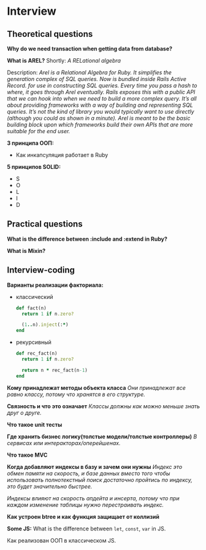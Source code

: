 # Interview

## Theoretical questions

**Why do we need transaction when getting data from database?**

**What is AREL?**
Shortly: *A RELational algebra*

Description: 
*Arel is a Relational Algebra for Ruby. It simplifies the generation complex of SQL queries.
Now is bundled inside Rails Active Record.
for use in constructing SQL queries. Every time you pass a hash to where, it goes through Arel eventually. Rails exposes this with a public API that we can hook into when we need to build a more complex query.
It’s all about providing frameworks with a way of building and representing SQL queries. It’s not the kind of library you would typically want to use directly (although you could as shown in a minute). Arel is meant to be the basic building block upon which frameworks build their own APIs that are more suitable for the end user.*

**3 принципа ООП:**
- Как инкапсуляция работает в Ruby

**5 принципов SOLID:**
- S
- O
- L
- I
- D

## Practical questions

**What is the difference between :include and :extend in Ruby?**

**What is Mixin?**


## Interview-coding

**Варианты реализации факториала:**

- классический
  ```ruby
  def fact(n)
    return 1 if n.zero?

    (1..n).inject(:*)
  end
  ```
- рекурсивный
  ```ruby
  def rec_fact(n)
    return 1 if n.zero?

    return n * rec_fact(n-1)
  end
  ```

**Кому принадлежат методы объекта класса**
*Они принадлежат все равно классу, потому что хранятся в его структуре.*

**Cвязность и что это означает**
*Классы должны как можно меньше знать друг о друге.*

**Что такое unit тесты**

**Где хранить бизнес логику(толстые модели/толстые контроллеры)**
*В сервисах или интеракторах/оперейшенах.*

**Что такое MVC**

**Когда добавляют индексы в базу и зачем они нужны**
*Индекс это обмен памяти на скорость, и базе данных вместо того чтобы использовать полнотекстный поиск достаточно пройтись по индексу, это будет значительно быстрее.*

*Индексы влияют на скорость апдейта и инсерта, потому что при каждом изменение таблицы нужно перестраивать индекс.*

**Как устроен btree и как функция защищает от коллизий**


**Some JS:**
What is the difference between `let`, `const`, `var` in JS.

Как реализован ООП в классическом JS.